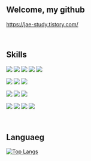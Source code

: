 ## Welcome, my github
https://jae-study.tistory.com/

<br>

## Skills
<img src="https://img.shields.io/badge/HTML5-E34F26?style=flat-square&amp;logo=HTML5&amp;logoColor=white" /> <img src="https://img.shields.io/badge/CSS3-1572B6?style=flat-square&amp;logo=CSS3&amp;logoColor=white" /> <img src="https://img.shields.io/badge/Sass-CC6699?style=flat-square&amp;logo=Sass&amp;logoColor=white" /> <img src="https://img.shields.io/badge/Bootstrap-7952B3?style=flat-square&amp;logo=Bootstrap&amp;logoColor=white" /> <img src="https://img.shields.io/badge/TailwindCSS-06B6D4?style=flat-square&amp;logo=TailwindCSS&amp;logoColor=white" /> 

<img src="https://img.shields.io/badge/Javascript-F7DF1E?style=flat-square&amp;logo=Javascript&amp;logoColor=black" /> <img src="https://img.shields.io/badge/Typescript-3178C6?style=flat-square&amp;logo=Typescript&amp;logoColor=white" /> <img src="https://img.shields.io/badge/Jquery-0769AD?style=flat-square&amp;logo=Jquery&amp;logoColor=white" />

<img src="https://img.shields.io/badge/Vue-4FC08D?style=flat-square&amp;logo=Vue.js&amp;logoColor=white" /> <img src="https://img.shields.io/badge/Nuxt-00DC82?style=flat-square&amp;logo=Nuxt.js&amp;logoColor=white" /> <img src="https://img.shields.io/badge/React-61DAFB?style=flat-square&amp;logo=React&amp;logoColor=black" />

<img src="https://img.shields.io/badge/gulp-CF4647?style=flat-square&amp;logo=Gulp&amp;logoColor=white" /> <img src="https://img.shields.io/badge/Webpack-8DD6F9?style=flat-square&amp;logo=Webpack&amp;logoColor=black" /> <img src="https://img.shields.io/badge/Git-F05032?style=flat-square&amp;logo=Git&amp;logoColor=white" /> <img src="https://img.shields.io/badge/Github-181717?style=flat-square&amp;logo=Github&amp;logoColor=white" />

<br>

## Languaeg
[![Top Langs](https://github-readme-stats.vercel.app/api/top-langs/?username=heejae0811&layout=compact)](https://github.com/anuraghazra/github-readme-stats)

